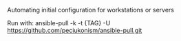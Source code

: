 Automating initial configuration for workstations or servers

Run with:
ansible-pull -k -t {TAG} -U https://github.com/peciukonism/ansible-pull.git

